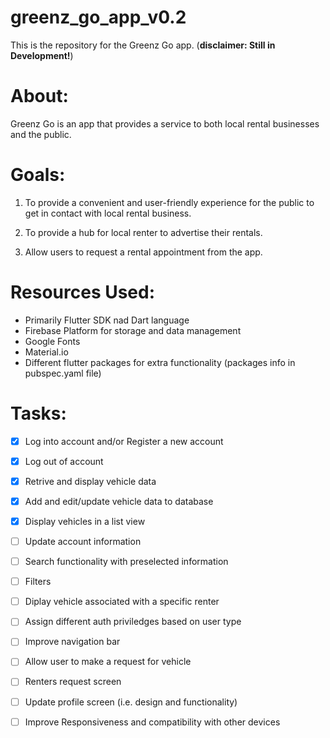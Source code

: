 # greenz_go_app_v0.2

This is the repository for the Greenz Go app. (**disclaimer: Still in Development!**)

# About:

Greenz Go is an app that provides a service to both local rental businesses and the public.

# Goals:

1) To provide a convenient and user-friendly experience for the public to get in contact with local rental business.

2) To provide a hub for local renter to advertise their rentals.

3) Allow users to request a rental appointment from the app.


# Resources Used:

- Primarily Flutter SDK nad Dart language
- Firebase Platform for storage and data management
- Google Fonts
- Material.io
- Different flutter packages for extra functionality (packages info in pubspec.yaml file)

# Tasks:

- [x] Log into account and/or Register a new account

- [x] Log out of account

- [x] Retrive and display vehicle data

- [x] Add and edit/update vehicle data to database

- [x] Display vehicles in a list view 

- [ ] Update account information

- [ ] Search functionality with preselected information

- [ ] Filters

- [ ] Diplay vehicle associated with a specific renter

- [ ] Assign different auth priviledges based on user type

- [ ] Improve navigation bar

- [ ] Allow user to make a request for vehicle

- [ ] Renters request screen

- [ ] Update profile screen (i.e. design and functionality)

- [ ] Improve Responsiveness and compatibility with other devices
